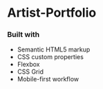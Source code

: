 # Artist-Portfolio

### Built with

- Semantic HTML5 markup
- CSS custom properties
- Flexbox
- CSS Grid
- Mobile-first workflow
